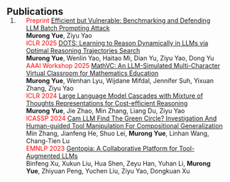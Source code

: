 <h2 id="publications" style="margin: 2px 0px -15px;">Publications</h2>

<div class="publications">
<ol class="bibliography">

<li>
<div class="pub-row">
  <div class="col-sm-12" style="position: relative;padding-right: 15px;padding-left: 20px;">
    <div class="title"><span style="color: red;">Preprint</span> <a href="https://arxiv.org/pdf/2503.15551">Efficient but Vulnerable: Benchmarking and Defending LLM Batch Prompting Attack</a></div>
    <div class="author"><strong>Murong Yue</strong>, Ziyu Yao</div>
    <!-- <div class="links">
      <a href="https://arxiv.org/pdf/2503.15551" class="btn btn-sm z-depth-0" role="button" target="_blank" style="font-size:12px;">PDF</a>
    </div> -->
  </div>
</div>

<div class="pub-row">
  <div class="col-sm-12" style="position: relative;padding-right: 15px;padding-left: 20px;">
    <div class="title"><span style="color: red;">ICLR 2025</span> <a href="https://arxiv.org/abs/2410.03864">DOTS: Learning to Reason Dynamically in LLMs via Optimal Reasoning Trajectories Search</a></div>
    <div class="author"><strong>Murong Yue</strong>, Wenlin Yao, Haitao Mi, Dian Yu, Ziyu Yao, Dong Yu</div>
    <!-- <div class="links">
      <a href="https://arxiv.org/abs/2410.03864" class="btn btn-sm z-depth-0" role="button" target="_blank" style="font-size:12px;">PDF</a>
      <a href="https://github.com/MurongYue/DOTS" class="btn btn-sm z-depth-0" role="button" target="_blank" style="font-size:12px;">Code</a>
    </div> -->
  </div>
</div>

<div class="pub-row">
  <div class="col-sm-12" style="position: relative;padding-right: 15px;padding-left: 20px;">
    <div class="title"><span style="color: red;">AAAI Workshop 2025</span> <a href="https://arxiv.org/abs/2404.06711">MathVC: An LLM-Simulated Multi-Character Virtual Classroom for Mathematics Education</a></div>
    <div class="author"><strong>Murong Yue</strong>, Wenhan Lyu, Wijdane Mifdal, Jennifer Suh, Yixuan Zhang, Ziyu Yao</div>
    <!-- <div class="links">
      <a href="https://arxiv.org/pdf/2404.06711.pdf" class="btn btn-sm z-depth-0" role="button" target="_blank" style="font-size:12px;">PDF</a>
      <a href="https://github.com/MurongYue" class="btn btn-sm z-depth-0" role="button" target="_blank" style="font-size:12px;">Code</a>
    </div> -->
  </div>
</div>

<div class="pub-row">
  <div class="col-sm-12" style="position: relative;padding-right: 15px;padding-left: 20px;">
    <div class="title"><span style="color: red;">ICLR 2024</span> <a href="https://arxiv.org/abs/2310.03094">Large Language Model Cascades with Mixture of Thoughts Representations for Cost-efficient Reasoning</a></div>
    <div class="author"><strong>Murong Yue</strong>, Jie Zhao, Min Zhang, Liang Du, Ziyu Yao</div>
    <!-- <div class="links">
      <a href="https://arxiv.org/pdf/2310.03094.pdf" class="btn btn-sm z-depth-0" role="button" target="_blank" style="font-size:12px;">PDF</a>
      <a href="https://github.com/MurongYue/LLM_MoT_cascade" class="btn btn-sm z-depth-0" role="button" target="_blank" style="font-size:12px;">Code</a>
    </div> -->
  </div>
</div>

<div class="pub-row">
  <div class="col-sm-12" style="position: relative;padding-right: 15px;padding-left: 20px;">
    <div class="title"><span style="color: red;">ICASSP 2024</span> <a href="https://arxiv.org/pdf/2312.07763.pdf">Cam LLM Find The Green Circle? Investigation And Human-guided Tool Manipulation For Compositional Generalization</a></div>
    <div class="author">Min Zhang, Jianfeng He, Shuo Lei, <strong>Murong Yue</strong>, Linhan Wang, Chang-Tien Lu</div>
    <!-- <div class="links">
      <a href="https://arxiv.org/pdf/2312.07763.pdf" class="btn btn-sm z-depth-0" role="button" target="_blank" style="font-size:12px;">PDF</a>
    </div> -->
  </div>
</div>

<div class="pub-row">
  <div class="col-sm-12" style="position: relative;padding-right: 15px;padding-left: 20px;">
    <div class="title"><span style="color: red;">EMNLP 2023</span> <a href="https://arxiv.org/abs/2308.04030">Gentopia: A Collaborative Platform for Tool-Augmented LLMs</a></div>
    <div class="author">Binfeng Xu, Xukun Liu, Hua Shen, Zeyu Han, Yuhan Li, <strong>Murong Yue</strong>, Zhiyuan Peng, Yuchen Liu, Ziyu Yao, Dongkuan Xu</div>
    <!-- <div class="links">
      <a href="https://arxiv.org/pdf/2308.04030.pdf" class="btn btn-sm z-depth-0" role="button" target="_blank" style="font-size:12px;">PDF</a>
      <a href="https://github.com/Gentopia-AI" class="btn btn-sm z-depth-0" role="button" target="_blank" style="font-size:12px;">Code</a>
      <a href="https://gentopia-ai.github.io/Gentopia-AI-Homepage/#" class="btn btn-sm z-depth-0" role="button" target="_blank" style="font-size:12px;">Project Page</a>
    </div> -->
  </div>
</div>

</li>
  
<br>

</ol>
</div>
